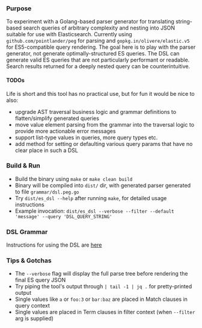 ### Purpose
To experiment with a Golang-based parser generator for translating string-based search queries of arbitrary complexity and nesting into JSON suitable for use with Elasticsearch.
Currently using `github.com/pointlander/peg` for parsing and `gopkg.in/olivere/elastic.v5` for ES5-compatible query rendering.
The goal here is to play with the parser generator, not generate optimally-structured ES queries. The DSL can generate valid ES queries
that are not particularly performant or readable. Search results returned for a deeply nested query can be counterintuitive.

#### TODOs
Life is short and this tool has no practical use, but for fun it would be nice to also:
* upgrade AST traversal business logic and grammar definitions to flatten/simplify generated queries
* move value element parsing from the grammar into the traversal logic to provide more actionable error messages
* support list-type values in queries, more query types etc.
* add method for setting or defaulting various query params that have no clear place in such a DSL


### Build & Run
* Build the binary using `make` or `make clean build`
*  Binary will be compiled into `dist/` dir, with generated parser generated to file `grammar/dsl.peg.go`
* Try `dist/es_dsl --help` after running `make`, for detailed usage instructions
* Example invocation: `dist/es_dsl --verbose --filter --default 'message' --query 'DSL_QUERY_STRING'`


### DSL Grammar
Instructions for using the DSL are [here](https://github.com/elireisman/go_es_query_parser/blob/master/grammar/README.md)


### Tips & Gotchas
* The `--verbose` flag will display the full parse tree before rendering the final ES query JSON
* Try piping the tool's output through `| tail -1 | jq .` for pretty-printed output
* Single values like `a` or `foo:3` or `bar:baz` are placed in Match clauses in query context
* Single values are placed in Term clauses in filter context (when `--filter` arg is supplied)

